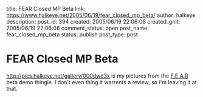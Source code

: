 title: FEAR Closed MP Beta
link: https://www.halkeye.net/2005/06/19/fear_closed_mp_beta/
author: halkeye
description: 
post_id: 394
created: 2005/06/19 22:06:08
created_gmt: 2005/06/19 22:06:08
comment_status: open
post_name: fear_closed_mp_beta
status: publish
post_type: post

# FEAR Closed MP Beta

<http://pics.halkeye.net/gallery/000dwd3x> is my pictures from the [F.E.A.R](http://www.whatisfear.com/us/) beta demo thingie. I don't even thing it warrents a review, so i'm leaving it at that.